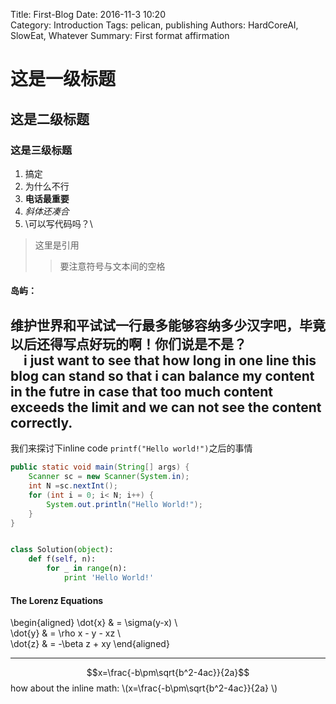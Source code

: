 Title: First-Blog
Date: 2016-11-3 10:20  
Category: Introduction 
Tags: pelican, publishing
Authors: HardCoreAI, SlowEat, Whatever 
Summary: First format affirmation  

# 这是一级标题




## 这是二级标题

### 这是三级标题

1. 搞定
2. 为什么不行
3. **电话最重要**
4. *斜体还凑合*
5. \可以写代码吗？\

> 这里是引用  
>>要注意符号与文本间的空格

#### 岛屿：
维护世界和平试试一行最多能够容纳多少汉字吧，毕竟以后还得写点好玩的啊！你们说是不是？  
&ensp;&ensp;i just want to see that how long in one line this blog can stand so that i can balance my content in the futre in case that too much content exceeds the limit and we can not see the content correctly.
---


我们来探讨下inline code `printf("Hello world!")`之后的事情

```java
public static void main(String[] args) {
    Scanner sc = new Scanner(System.in);
    int N =sc.nextInt();
    for (int i = 0; i< N; i++) {
        System.out.println("Hello World!");
    }
}
```

```python

class Solution(object):
    def f(self, n):
        for _ in range(n):
            print 'Hello World!'
```

#### The Lorenz Equations

\begin{aligned}
\dot{x} & = \sigma(y-x) \\\
\dot{y} & = \rho x - y - xz \\\
\dot{z} & = -\beta z + xy
\end{aligned}  
  
---
$$x=\frac{-b\pm\sqrt{b^2-4ac}}{2a}$$
how about the inline math: \\(x=\frac{-b\pm\sqrt{b^2-4ac}}{2a} \\)
